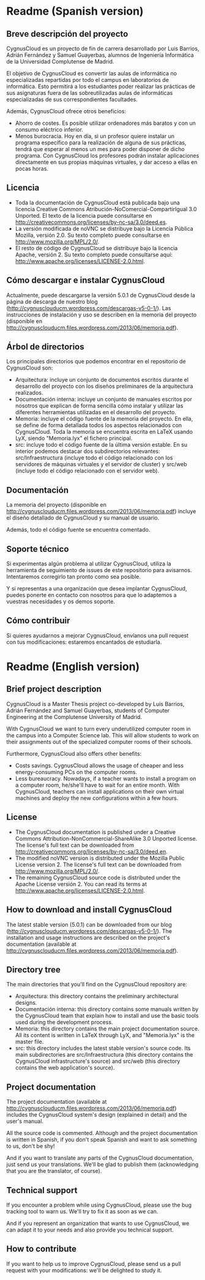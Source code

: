 Readme (Spanish version)
========================

Breve descripción del proyecto
------------------------------
CygnusCloud es un proyecto de fin de carrera desarrollado por Luis Barrios, Adrián Fernández y Samuel Guayerbas,
alumnos de Ingeniería Informática de la Universidad Complutense de Madrid.

El objetivo de CygnusCloud es convertir las aulas de informática no especializadas repartidas por todo el campus 
en laboratorios de informática. Esto permitirá a los estudiantes poder realizar las prácticas
de sus asignaturas fuera de las sobreutilizadas aulas de informáticas especializadas de sus correspondientes facultades.

Además, CygnusCloud ofrece otros beneficios:
* Ahorro de costes. Es posible utilizar ordenadores más baratos y con un consumo eléctrico inferior.
* Menos burocracia. Hoy en día, si un profesor quiere instalar un programa específico para la realización
  de alguna de sus prácticas, tendrá que esperar al menos un mes para poder disponer de dicho programa.
  Con CygnusCloud los profesores podrán instalar aplicaciones directamente en sus propias máquinas virtuales,
  y dar acceso a ellas en pocas horas.

Licencia
--------
* Toda la documentación de CygnusCloud está publicada bajo una licencia Creative Commons 
  Atribución-NoComercial-CompartirIgual 3.0 Unported. El texto de la licencia puede consultarse en
  http://creativecommons.org/licenses/by-nc-sa/3.0/deed.es.
* La versión modificada de noVNC se distribuye bajo la Licencia Pública Mozilla, versión 2.0. Su texto completo
  puede consultarse en http://www.mozilla.org/MPL/2.0/.
* El resto de código de CygnusCloud se distribuye bajo la licencia Apache, versión 2. Su texto completo
  puede consultarse aquí: http://www.apache.org/licenses/LICENSE-2.0.html.

Cómo descargar e instalar CygnusCloud
-------------------------------------
Actualmente, puede descargarse la versión 5.0.1 de CygnusCloud desde la página de descarga de nuestro blog 
(http://cygnusclouducm.wordpress.com/descargas-v5-0-1/).
Las instrucciones de instalación y uso
se describen en la memoria del proyecto (disponible en http://cygnusclouducm.files.wordpress.com/2013/06/memoria.pdf).

Árbol de directorios
--------------------
Los principales directorios que podemos encontrar en el repositorio de CygnusCloud son:

* Arquitectura: incluye un conjunto de documentos escritos durante el desarrollo del proyecto
 con los diseños preliminares de la arquitectura realizados.
* Documentación interna:  incluye un conjunto de manuales escritos por nosotros que explican de forma
      sencilla cómo instalar y utilizar las diferentes herramientas utilizadas en el desarrollo del proyecto.
* Memoria: incluye el código fuente de la memoria del proyecto. En ella, se define de forma 
  detallada todos los aspectos relacionados con CygnusCloud. Toda la memoria se encuentra escrita en LaTeX
  usando LyX, siendo "Memoria.lyx" el fichero principal. 
* src: incluye todo el código fuente de la última versión estable. En su interior podemos
  destacar dos subdirectorios relevantes: src/Infraestructura (incluye todo el código relacionado con los servidores de máquinas virtuales y 
	  el servidor de cluster) y src/web (incluye todo el código relacionado con el servidor web).

Documentación
-------------
La memoria del proyecto (disponible en http://cygnusclouducm.files.wordpress.com/2013/06/memoria.pdf) incluye
el diseño detallado de CygnusCloud y su manual de usuario.

Además, todo el código fuente se encuentra comentado.

Soporte técnico
---------------

Si experimentas algún problema al utilizar CygnusCloud, utiliza la herramienta de seguimiento de issues
de este repositorio para avisarnos. Intentaremos corregirlo tan pronto como sea posible.

Y si representas a una organización que desea implantar CygnusCloud, puedes ponerte en contacto con nosotros
para que lo adaptemos a vuestras necesidades y os demos soporte.

Cómo contribuir
---------------
Si quieres ayudarnos a mejorar CygnusCloud, envíanos una pull request con tus modificaciones: estaremos encantados
de estudiarla.

Readme (English version)
========================

Brief project description
-------------------------
CygnusCloud is a Master Thesis project co-developed by Luis Barrios, Adrián Fernández and Samuel Guayerbas,
students of Computer Engineering at the Complutense University of Madrid.

With CygnusCloud we want to turn every underutilized computer room in the campus into a Computer Science lab.
This will allow students to work on their assignments out of the specialized computer rooms of their schools.

Furthermore, CygnusCloud also offers other benefits:
* Costs savings. CygnusCloud allows the usage of cheaper and less energy-consuming PCs on the computer rooms.
* Less bureaucracy. Nowadays, if a teacher wants to install a program on a computer room, he/she'll have to wait 
  for an entire month. With CygnusCloud, teachers can install applications on their own virtual machines and
  deploy the new configurations within a few hours.

License
--------
* The CygnusCloud documentation is published under a Creative Commons 
  Attribution-NonCommercial-ShareAlike 3.0 Unported license. The license's full text can be downloaded from
  http://creativecommons.org/licenses/by-nc-sa/3.0/deed.en.
* The modified noVNC version is distributed under the Mozilla Public License version 2. The license's full
  text can be downloaded from http://www.mozilla.org/MPL/2.0/.
* The remaining CygnusCloud source code is distributed under the Apache License versión 2. You can read
  its terms at http://www.apache.org/licenses/LICENSE-2.0.html.

How to download and install CygnusCloud
---------------------------------------
The latest stable version (5.0.1) can be downloaded from our blog (http://cygnusclouducm.wordpress.com/descargas-v5-0-1/).
The installation and usage instructions are described on the project's documentation
(available at http://cygnusclouducm.files.wordpress.com/2013/06/memoria.pdf).

Directory tree
--------------
The main directories that you'll find on the CygnusCloud repository are:

* Arquitectura: this directory contains the preliminary architectural designs.
* Documentación interna:  this directory contains some manuals written by the CygnusCloud team that explain
  how to install and use the basic tools used during the development process. 
* Memoria: this directory contains the main project documentation source. All its content is written
  in LaTeX through LyX, and "Memoria.lyx" is the master file.
* src: this directory includes the latest stable version's source code. Its main subdirectories are 
  src/Infraestructura (this directory contains the CygnusCloud infrastructure's source) and src/web 
  (this directory contains the web application's source).

Project documentation
---------------------
The project documentation (available at http://cygnusclouducm.files.wordpress.com/2013/06/memoria.pdf) includes
the CygnusCloud system's design (explained in detail) and the user's manual. 

All the source code is commented. Although and the project documentation is written
in Spanish, if you don't speak Spanish and want to ask something to us, don't be shy!

And if you want to translate any parts of the CygnusCloud documentation, just send us your translations. We'll
be glad to publish them (acknowledging that you are the translator, of course).

Technical support
-----------------

If you encounter a problem while using CygnusCloud, please use the bug tracking tool to warn us. We'll try
to fix it as soon as we can.

And if you represent an organization that wants to use CygnusCloud, we can adapt it to your needs and also provide
you technical support.

How to contribute
-----------------
If you want to help us to improve CygnusCloud, please send us a pull request with your modifications: we'll be
delighted to study it.
